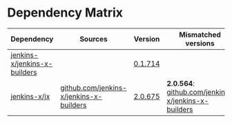 # Dependency Matrix

Dependency | Sources | Version | Mismatched versions
---------- | ------- | ------- | -------------------
[jenkins-x/jenkins-x-builders](https://github.com/jenkins-x/jenkins-x-builders.git) |  | [0.1.714]() | 
[jenkins-x/jx](https://github.com/jenkins-x/jx.git) | [github.com/jenkins-x/jenkins-x-builders](https://github.com/jenkins-x/jenkins-x-builders) | [2.0.675](https://github.com/jenkins-x/jx/releases/tag/v2.0.675) | **2.0.564**: [github.com/jenkins-x/jenkins-x-builders](https://github.com/jenkins-x/jenkins-x-builders)

